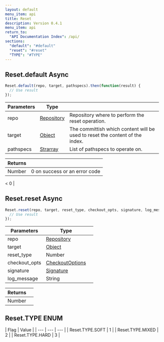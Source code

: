 ```yaml
---
layout: default
menu_item: api
title: Reset
description: Version 0.4.1
menu_item: api
return_to:
  "API Documentation Index": /api/
sections:
  "default": "#default"
  "reset": "#reset"
  "TYPE": "#TYPE"
---
```


## <a name="default"></a><span>Reset.</span>default <span class="tags"><span class="async">Async</span></span>

```js
Reset.default(repo, target, pathspecs).then(function(result) {
  // Use result
});
```

| Parameters | Type |   |
| --- | --- | --- |
| repo | [Repository](/api/repository/) | Repository where to perform the reset operation. |
| target | [Object](/api/object/) | The committish which content will be used to reset the content of the index. |
| pathspecs | [Strarray](/api/strarray/) | List of pathspecs to operate on. |

| Returns |  |
| --- | --- |
| Number |  0 on success or an error code 
<
 0 |

## <a name="reset"></a><span>Reset.</span>reset <span class="tags"><span class="async">Async</span></span>

```js
Reset.reset(repo, target, reset_type, checkout_opts, signature, log_message).then(function(result) {
  // Use result
});
```

| Parameters | Type |   |
| --- | --- | --- |
| repo | [Repository](/api/repository/) |  |
| target | [Object](/api/object/) |  |
| reset_type | Number |  |
| checkout_opts | [CheckoutOptions](/api/checkout_options/) |  |
| signature | [Signature](/api/signature/) |  |
| log_message | String |  |

| Returns |  |
| --- | --- |
| Number |  |

## <a name="TYPE"></a><span>Reset.</span>TYPE <span class="tags"><span class="enum">ENUM</span></span>

| Flag | Value |
| --- | --- | --- |
| <span>Reset.TYPE.</span>SOFT | 1 |
| <span>Reset.TYPE.</span>MIXED | 2 |
| <span>Reset.TYPE.</span>HARD | 3 |


